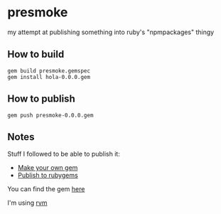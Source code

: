 # presmoke
my attempt at publishing something into ruby's "npmpackages" thingy


## How to build

```
gem build presmoke.gemspec
gem install hola-0.0.0.gem
```

## How to publish

```
gem push presmoke-0.0.0.gem
```

## Notes
Stuff I followed to be able to publish it:
- [Make your own gem](https://guides.rubygems.org/make-your-own-gem/)
- [Publish to rubygems](https://www.yegor256.com/2014/08/26/publish-to-rubygems.html)

You can find the gem [here](https://rubygems.org/gems/presmoke)

I'm using [rvm](http://rvm.io/)
